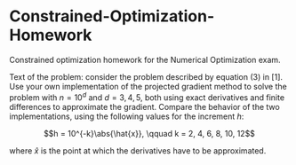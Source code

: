 # Constrained-Optimization-Homework
Constrained optimization homework for the Numerical Optimization exam.

Text of the problem: consider the problem described by equation (3) in [1]. Use your own implementation of the projected gradient method to solve the problem with
$n = 10^d$ and $d = 3, 4, 5$, both using exact derivatives and finite differences to approximate the gradient. Compare the behavior of the two implementations, using the following values for the increment $h$:
```math
h = 10^{-k}\abs{\hat{x}}, \qquad k = 2, 4, 6, 8, 10, 12
```
where $\hat{x}$ is the point at which the derivatives have to be approximated.
